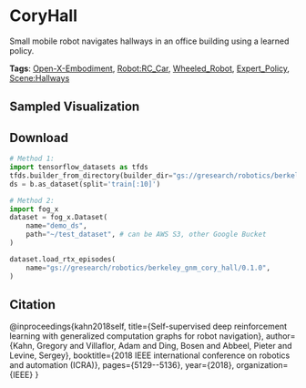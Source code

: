 # CoryHall

Small mobile robot navigates hallways in an office building using a learned policy.

**Tags**: [Open-X-Embodiment](./pages/tags/Open-X-Embodiment.md), [Robot:RC_Car](./pages/tags/Robot:RC_Car.md), [Wheeled_Robot](./pages/tags/Wheeled_Robot.md), [Expert_Policy](./pages/tags/Expert_Policy.md), [Scene:Hallways](./pages/tags/Scene:Hallways.md)

## Sampled Visualization



## Download


```python
# Method 1: 
import tensorflow_datasets as tfds
tfds.builder_from_directory(builder_dir="gs://gresearch/robotics/berkeley_gnm_cory_hall/0.1.0")
ds = b.as_dataset(split='train[:10]')

# Method 2:
import fog_x
dataset = fog_x.Dataset(
    name="demo_ds",
    path="~/test_dataset", # can be AWS S3, other Google Bucket
)  

dataset.load_rtx_episodes(
    name="gs://gresearch/robotics/berkeley_gnm_cory_hall/0.1.0",
)
```


## Citation

@inproceedings{kahn2018self,
  title={Self-supervised deep reinforcement learning with generalized computation graphs for robot navigation},
  author={Kahn, Gregory and Villaflor, Adam and Ding, Bosen and Abbeel, Pieter and Levine, Sergey},
  booktitle={2018 IEEE international conference on robotics and automation (ICRA)},
  pages={5129--5136},
  year={2018},
  organization={IEEE}
}